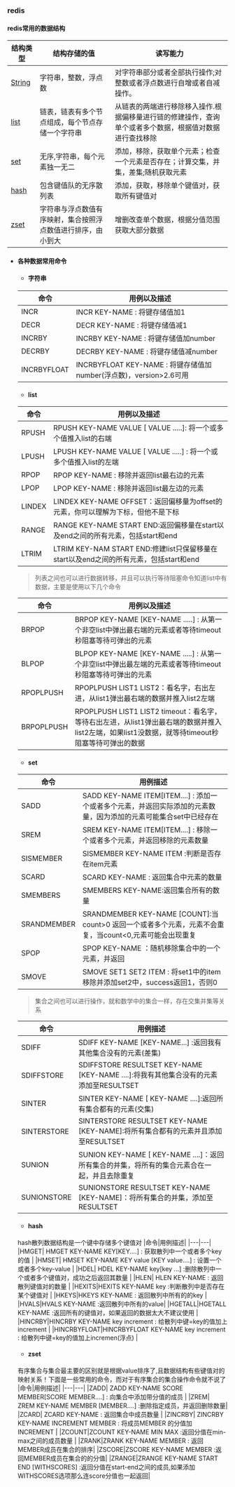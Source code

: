 ###  redis

#### redis常用的数据结构 
| 结构类型 | 结构存储的值 | 读写能力 |
| ------ | ------ | ------ |
| <a href='#string'>String</a> |  字符串，整数，浮点数 | 对字符串部分或者全部执行操作;对整数或者浮点数进行自增或者自减操作。 |
| <a href='#list'>list</a> | 链表，链表有多个节点组成，每个节点存储一个字符串 | 从链表的两端进行移除移入操作.根据偏移量进行链的修建操作，查询单个或者多个数据，根据值对数据进行查找移除 |
| <a href='#set'>set</a>| 无序,字符串，每个元素独一无二| 添加，移除，获取单个元素；检查一个元素是否存在；计算交集，并集，差集;随机获取元素|
|<a href='#hash'>hash</a>|包含键值队的无序散列表|添加，获取，移除单个键值对，获取所有键值对|
|<a href='#zset'>zset</a>|字符串与浮点数值有序映射，集合按照浮点数值进行排序，由小到大|增删改查单个数据，根据分值范围获取大部分数据|

- #### 各种数据常用命令
  - #### <a name='string' >字符串</a>
  |命令|用例以及描述|
  |------ | -------- |
  |INCR| INCR KEY-NAME : 将键存储值加1|
  |DECR| DECR KEY-NAME : 将键存储值减1|
  |INCRBY|INCRBY KEY-NAME : 将键存储值加number|
  |DECRBY|DECRBY KEY-NAME : 将键存储值减number|
  |INCRBYFLOAT|INCRBYFLOAT KEY-NAME : 将键存储值加number(浮点数)，version>2.6可用|

  - #### <a name='list'>list</a>
 
  |命令|用例以及描述|
  |------ | -------- |
  |RPUSH| RPUSH KEY-NAME VALUE [ VALUE .....]: 将一个或多个值推入list的右端|
  |LPUSH| LPUSH KEY-NAME VALUE [ VALUE .....] : 将一个或多个值推入list的左端|
  |RPOP|RPOP KEY-NAME : 移除并返回list最右边的元素|
  |LPOP|LPOP KEY-NAME : 移除并返回list最左边的元素|
  |LINDEX|LINDEX KEY-NAME  OFFSET：返回偏移量为offset的元素，你可以理解为下标，但他不是下标|
  |RANGE|RANGE KEY-NAME  START END:返回偏移量在start以及end之间的所有元素，包括start和end|
  |LTRIM|LTRIM KEY-NAM  START END:修建list只保留移量在start以及end之间的所有元素，包括start和end|

  > 列表之间也可以进行数据转移，并且可以执行等待阻塞命令知道list中有数据，主要是使用以下几个命令

  |命令|用例以及描述|
  |------ | -------- | 
  |BRPOP|BRPOP KEY-NAME [KEY-NAME .....] : 从第一个非空list中弹出最右端的元素或者等待timeout秒阻塞等待可弹出的元素|
  |BLPOP|BLPOP KEY-NAME [KEY-NAME .....] : 从第一个非空list中弹出最左端的元素或者等待timeout秒阻塞等待可弹出的元素|
  |RPOPLPUSH|RPOPLPUSH LIST1  LIST2：看名字，右出左进，从list1弹出最右端的数据并推入list2左端|
  |BRPOPLPUSH|RPOPLPUSH LIST1  LIST2 timeout：看名字，等待右出左进，从list1弹出最右端的数据并推入list2左端，如果list1没数据，就等待timeout秒阻塞等待可弹出的数据|
 
  - #### <a name='set'>set</a>
  |命令|用例描述|
  |---|---|
  |SADD| SADD KEY-NAME ITEM[ITEM....] : 添加一个或者多个元素，并返回实际添加的元素数量，因为添加的元素可能集合set中已经存在|
  |SREM| SREM KEY-NAME ITEM[ITEM....] : 移除一个或者多个元素，并返回移除的元素数量 |
  |SISMEMBER| SISMEMBER  KEY-NAME ITEM :判断是否存在item元素|
  |SCARD| SCARD KEY-NAME : 返回集合中元素的数量|
  |SMEMBERS|SMEMBERS KEY-NAME:返回集合所有的数量|
  |SRANDMEMBER|SRANDMEMBER KEY-NAME [COUNT]:当count>0 返回一个或者多个元素，元素不会重复，当count<0,元素可能会出现重复|
  |SPOP|SPOP KEY-NAME ：随机移除集合中的一个元素，并返回|
  |SMOVE|SMOVE SET1 SET2 ITEM : 将set1中的item 移除并添加set2中，success返回1，否则0|

  > 集合之间也可以进行操作，就和数学中的集合一样，存在交集并集等关系

  |命令|用例描述|
  |---|---|
  |SDIFF| SDIFF  KEY-NAME [KEY-NAME...] :返回我有其他集合没有的元素(差集)|
  |SDIFFSTORE| SDIFFSTORE  RESULTSET   KEY-NAME [KEY-NAME ....]:将我有其他集合没有的元素添加至RESULTSET|
  |SINTER|SINTER KEY-NAME [ KEY-NAME ....]:返回所有集合都有的元素(交集)|
  |SINTERSTORE|SINTERSTORE  RESULTSET KEY-NAME [KEY-NAME]:将所有集合都有的元素并且添加至RESULTSET|
  |SUNION|SUNION KEY-NAME  [ KEY-NAME ....]：返回所有集合的并集，将所有的集合元素合在一起，并且去除重复|
  |SUNIONSTORE|SUNIONSTORE RESULTSET KEY-NAME [KEY-NAME]：将所有集合的并集，添加至RESULTSET |

  - #### <a name='hash'>hash</a>
  hash散列数据结构是一个键中存储多个键值对
  |命令|用例描述|
  |---|---|
  |HMGET| HMGET KEY-NAME KEY[KEY....] : 获取散列中一个或者多个key的值 |
  |HMSET| HMSET KEY-NAME KEY value [KEY value....] : 设置一个或者多个key-value |
  |HDEL| HDEL  KEY-NAME key[key ...] :删除散列中一个或者多个键值对，成功之后返回其数量 |
  |HLEN| HLEN KEY-NAME : 返回散列键值对的数量  |
  |HEXITS|HEXITS KEY-NAME key :判断散列中是否存在某个键值对  |
  |HKEYS|HKEYS KEY-NAME : 返回散列中所有的的key |
  |HVALS|HVALS KEY-NAME  :返回散列中所有的value|
  |HGETALL|HGETALL KEY-NAME  :返回所有的键值对，如果返回的数据太大不建议使用  |
  |HINCRBY|HINCRBY  KEY-NAME key increment : 给散列中键=key的值加上increment |
  |HINCRBYFLOAT|HINCRBYFLOAT KEY-NAME key increment : 给散列中键=key的值加上incremen(浮点)   |

  - #### <a name='zset'>zset</a>
  有序集合与集合最主要的区别就是根据value排序了,且数据结构有些键值对的映射关系！下面是一些常用的命令，而对于有序集合的集合操作命令就不说了
  |命令|用例描述|
  |---|---|
  |ZADD| ZADD KEY-NAME SCORE MEMBER[SCORE MEMBER....] :  向集合中添加带分值的成员 |
  |ZREM| ZREM KEY-NAME  MEMBER [MEMBER....] :删除指定成员，并返回删除数量|
  |ZCARD| ZCARD  KEY-NAME   : 返回集合中成员数量 |
  |ZINCRBY| ZINCRBY KEY-NAME INCREMENT MEMBER :  将成员MEMBER 的分值加INCREMENT  |
  |ZCOUNT|ZCOUNT KEY-NAME MIN MAX  :返回分值在min-max之间的成员数量  |
  |ZRANK|ZRANK KEY-NAME MEMBER : 返回MEMBER成员在集合的排序|
  |ZSCORE|ZSCORE KEY-NAME  MEMBER :返回MEMBER成员在集合的的分值|
  |ZRANGE|ZRANGE KEY-NAME START END  [WITHSCORES]  :返回分值在start-end之间的成员,如果添加WITHSCORES选项那么连score分值也一起返回|
 
 

